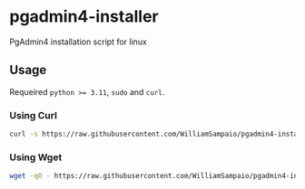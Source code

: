 # pgadmin4-installer

PgAdmin4 installation script for linux

## Usage

Requeired `python >= 3.11`, `sudo` and `curl`.

### Using Curl

````bash
curl -s https://raw.githubusercontent.com/WilliamSampaio/pgadmin4-installer/master/install.sh | bash
````

### Using Wget

````bash
wget -qO - https://raw.githubusercontent.com/WilliamSampaio/pgadmin4-installer/master/install.sh | bash
````
